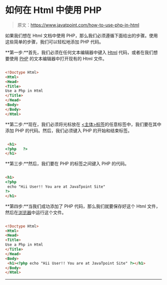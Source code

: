 # 如何在 Html 中使用 PHP

> 原文：<https://www.javatpoint.com/how-to-use-php-in-html>

如果我们想在 Html 文档中使用 PHP，那么我们必须遵循下面给出的步骤。使用这些简单的步骤，我们可以轻松地添加 PHP 代码。

**第一步:**首先，我们必须在任何文本编辑器中键入 [Html](https://www.javatpoint.com/html-tutorial) 代码，或者在我们想要使用 [PHP](https://www.javatpoint.com/php-tutorial) 的文本编辑器中打开现有的 Html 文件。

```html

<!Doctype Html>
<Html>   
<Head>    
<Title>   
Use a Php in Html
</Title>
</Head>
<Body> 
</Body> 
</Html>

```

**第二步:**现在，我们必须将光标放在 [<主体>标签](https://www.javatpoint.com/html-body-tag)的任意标签中，我们要在其中添加 PHP 的代码。然后，我们必须键入 PHP 的开始和结束标签。

```html

 <h1>
<?php   ?>
</h1>

```

**第三步:**然后，我们要在 PHP 的标签之间键入 PHP 的代码。

```html

<h1>
<?php
 echo "Hii User!! You are at JavaTpoint Site" 
?>	
</h1>

```

**第四步:**当我们成功添加了 PHP 代码，那么我们就要保存好这个 Html 文件，然后在[浏览器](https://www.javatpoint.com/browsers)中运行这个文件。

```html

<!Doctype Html>
<Html>   
<Head>    
<Title>   
Use a Php in Html
</Title>
</Head>
<Body> 
 <h1><?php echo "Hii User!! You are at JavaTpoint Site" ?></h1>
</Body> 
</Html>

```

* * *